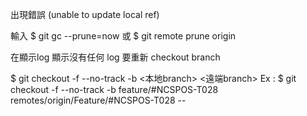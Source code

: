 出現錯誤
(unable to update local ref)


輸入
 $ git gc --prune=now
或
 $ git remote prune origin


在顯示log 顯示沒有任何 log 
要重新 checkout branch
 
 $ git checkout -f --no-track -b <本地branch> <遠端branch>
 Ex :
 $ git checkout -f --no-track -b feature/#NCSPOS-T028 remotes/origin/Feature/#NCSPOS-T028 --